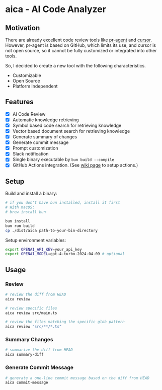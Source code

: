 # aica - AI Code Analyzer

## Motivation

There are already excellent code review tools like [pr-agent](https://github.com/Codium-ai/pr-agent) and [cursor](https://github.com/getcursor/cursor). However, pr-agent is based on GitHub, which limits its use, and cursor is not open source, so it cannot be fully customized or integrated into other tools.

So, I decided to create a new tool with the following characteristics.

- Customizable
- Open Source
- Platform Independent

## Features

- [x] AI Code Review
- [x] Automatic knowledge retrieving
- [x] Symbol based code search for retrieving knowledge
- [x] Vector based document search for retrieving knowledge
- [x] Generate summary of changes
- [x] Generate commit message
- [x] Prompt customization
- [x] Slack notification
- [x] Single binary executable by `bun build --compile`
- [x] GitHub Actions integration. (See [wiki page](https://github.com/dotneet/aica/wiki/GitHub-Actions-Settings) to setup actions.)

## Setup

Build and install a binary:

```bash
# if you don't have bun installed, install it first
# With macOS:
# brew install bun

bun install
bun run build
cp ./dist/aica path-to-your-bin-directory
```

Setup environment variables:

```bash
export OPENAI_API_KEY=your_api_key
export OPENAI_MODEL=gpt-4-turbo-2024-04-09 # optional
```

## Usage

### Review

```bash
# review the diff from HEAD
aica review

# review specific files
aica review src/main.ts

# review the files matching the specific glob pattern
aica review "src/**/*.ts"
```

### Summary Changes

```bash
# summarize the diff from HEAD
aica summary-diff
```

### Generate Commit Message

```bash
# generate a one-line commit message based on the diff from HEAD
aica commit-message
```
